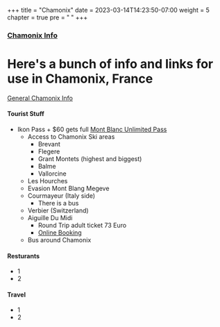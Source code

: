 +++
title = "Chamonix"
date = 2023-03-14T14:23:50-07:00
weight = 5
chapter = true
pre = "<b> </b>"
+++

### [Chamonix Info](https://en.chamonix.com/) 

# Here's a bunch of info and links for use in Chamonix, France

[General Chamonix Info](https://en.chamonix.com/)


#### Tourist Stuff
- Ikon Pass + $60 gets full [Mont Blanc Unlimited Pass](https://www.montblancnaturalresort.com/en/montblanc-unlimited)
  - Access to Chamonix Ski areas
    - Brevant
    - Flegere
    - Grant Montets (highest and biggest)
    - Balme
    - Vallorcine
  - Les Hourches
  - Evasion Mont Blang Megeve
  - Courmayeur (Italy side)
    - There is a bus 
  - Verbier (Switzerland)
  - Aiguille Du Midi
    - Round Trip adult ticket 73 Euro
    - [Online Booking](https://www.montblancnaturalresort.com/fr/forfait-ski/complet-aiguille-midi-3242-1/) 
  - Bus around Chamonix
#### Resturants
- 1
- 2
#### Travel
- 1
- 2 